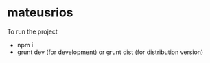 # mateusrios
To run the project

- npm i
- grunt dev (for development) or grunt dist (for distribution version)